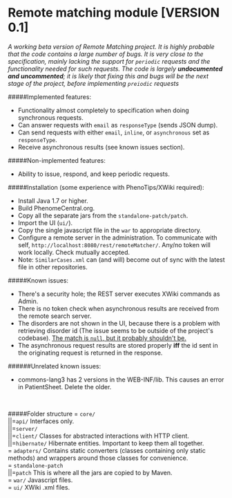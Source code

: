 Remote matching module [VERSION 0.1]
=======================

*A working beta version of Remote Matching project. It is highly probable that the code contains a large number of bugs.
It is very close to the specification, mainly lacking the support for ```periodic``` requests and the functionality needed for such requests.
The code is largely __undocumented and uncommented__; it is likely that fixing this and bugs will be the next stage of the project, before implementing ```preiodic``` requests*

#####Implemented features:
 - Functionality almost completely to specification when doing synchronous requests.
 - Can answer requests with ```email``` as ```responseType``` (sends JSON dump).
 - Can send requests with either ```email```, ```inline```, or ```asynchronous``` set as ```responseType```.
 - Receive asynchronous results (see known issues section).

#####Non-implemented features:
 - Ability to issue, respond, and keep periodic requests.

#####Installation (some experience with PhenoTips/XWiki required):
 - Install Java 1.7 or higher.
 - Build PhenomeCentral.org.
 - Copy all the separate jars from the ```standalone-patch/patch```.
 - Import the UI (```ui/```).
 - Copy the single javascript file in the ```war``` to appropriate directory.
 - Configure a remote server in the administration. To communicate with self, ```http://localhost:8080/rest/remoteMatcher/```.
 Any/no token will work locally. Check mutually accepted.
 - Note: ```SimilarCases.xml``` can (and will) become out of sync with the latest file in other repositories.

#####Known issues:
 - There's a security hole; the REST server executes XWiki commands as Admin.
 - There is no token check when asynchronous results are received from the remote search server.
 - The disorders are not shown in the UI, because there is a problem with retrieving disorder id (The issue seems to be outside of the project's codebase).
 [The match is ```null```, but it probably shouldn't be.](https://github.com/phenotips/patient-network/blob/master/similarity-data-impl/src/main/java/org/phenotips/data/similarity/internal/RestrictedDisorderSimilarityView.java#L66)
 - The asynchronous request results are stored properly **iff** the id sent in the originating request is returned in the response.

######Unrelated known issues:
 - commons-lang3 has 2 versions in the WEB-INF/lib. This causes an error in PatientSheet. Delete the older.
<br>

#####Folder structure
= ```core/```<br>
||=```api/```              Interfaces only.<br>
||=```server/```<br>
||=```client/```           Classes for abstracted interactions with HTTP client.<br>
||=```hibernate/```        Hibernate entities. Important to keep them all together.<br>
= ```adapters/```          Contains static converters (classes containing only static methods) and wrappers around those classes for convenience.<br>
= ```standalone-patch```<br>
||=```patch```             This is where all the jars are copied to by Maven.<br>
= ```war/```               Javascript files.<br>
= ```ui/```                XWiki .xml files.<br>
